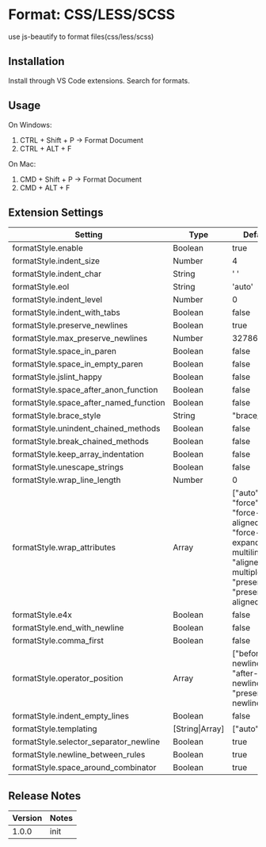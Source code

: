 # Format: CSS/LESS/SCSS

use js-beautify to format files(css/less/scss)

## Installation

Install through VS Code extensions. Search for formats.

## Usage

On Windows:
1. CTRL + Shift + P -> Format Document
2. CTRL + ALT + F

On Mac:
1. CMD + Shift + P -> Format Document
2. CMD + ALT + F

## Extension Settings

| Setting                           | Type    | Default|
|--------------------------------- |-------|--------|
formatStyle.enable|Boolean|true
formatStyle.indent_size|Number|4
formatStyle.indent_char|String|' '
formatStyle.eol|String|'auto'
formatStyle.indent_level|Number|0
formatStyle.indent_with_tabs|Boolean|false
formatStyle.preserve_newlines|Boolean|true
formatStyle.max_preserve_newlines|Number|32786
formatStyle.space_in_paren|Boolean|false
formatStyle.space_in_empty_paren|Boolean|false
formatStyle.jslint_happy|Boolean|false
formatStyle.space_after_anon_function|Boolean|false
formatStyle.space_after_named_function|Boolean|false
formatStyle.brace_style|String|"brace_style"
formatStyle.unindent_chained_methods|Boolean|false
formatStyle.break_chained_methods|Boolean|false
formatStyle.keep_array_indentation|Boolean|false
formatStyle.unescape_strings|Boolean|false
formatStyle.wrap_line_length|Number|0
formatStyle.wrap_attributes|Array|["auto", "force", "force-aligned", "force-expand-multiline", "aligned-multiple", "preserve", "preserve-aligned"]
formatStyle.e4x|Boolean|false
formatStyle.end_with_newline|Boolean|false
formatStyle.comma_first|Boolean|false
formatStyle.operator_position|Array|["before-newline", "after-newline", "preserve-newline"]
formatStyle.indent_empty_lines|Boolean|false
formatStyle.templating|[String\|Array]|["auto"]
formatStyle.selector_separator_newline|Boolean|true
formatStyle.newline_between_rules|Boolean|true
formatStyle.space_around_combinator|Boolean|true

## Release Notes

| Version | Notes |
|--------|------|
| 1.0.0   | init
